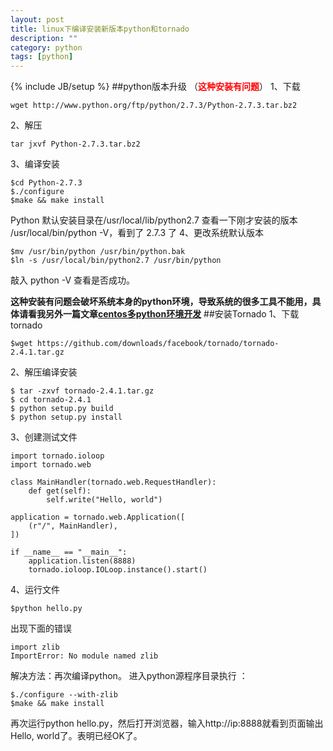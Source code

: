 ```yaml
---
layout: post
title: linux下编译安装新版本python和tornado
description: ""
category: python
tags: [python]
---
```

{% include JB/setup %}
##python版本升级 （**<font color="red">这种安装有问题</font>**）
1、下载

    wget http://www.python.org/ftp/python/2.7.3/Python-2.7.3.tar.bz2
2、解压

    tar jxvf Python-2.7.3.tar.bz2
3、编译安装

    $cd Python-2.7.3
    $./configure
    $make && make install
Python 默认安装目录在/usr/local/lib/python2.7
查看一下刚才安装的版本 /usr/local/bin/python -V，看到了 2.7.3 了
4、更改系统默认版本

    $mv /usr/bin/python /usr/bin/python.bak
    $ln -s /usr/local/bin/python2.7 /usr/bin/python
敲入 python -V 查看是否成功。

**这种安装有问题会破坏系统本身的python环境，导致系统的很多工具不能用，具体请看我另外一篇文章[centos多python环境开发](/python/2013/03/24/install-python-27-on-centos-64.html "多python环境")**
##安装Tornado
1、下载tornado

    $wget https://github.com/downloads/facebook/tornado/tornado-2.4.1.tar.gz
2、解压编译安装

    $ tar -zxvf tornado-2.4.1.tar.gz
    $ cd tornado-2.4.1
    $ python setup.py build
    $ python setup.py install
3、创建测试文件

    import tornado.ioloop
    import tornado.web

    class MainHandler(tornado.web.RequestHandler):
        def get(self):
            self.write("Hello, world")
    
    application = tornado.web.Application([
        (r"/", MainHandler),
    ])

    if __name__ == "__main__":
        application.listen(8888)
        tornado.ioloop.IOLoop.instance().start()

4、运行文件

    $python hello.py
出现下面的错误

    import zlib
    ImportError: No module named zlib
解决方法：再次编译python。
进入python源程序目录执行 ：

    $./configure --with-zlib
    $make && make install
再次运行python hello.py，然后打开浏览器，输入http://ip:8888就看到页面输出Hello, world了。表明已经OK了。